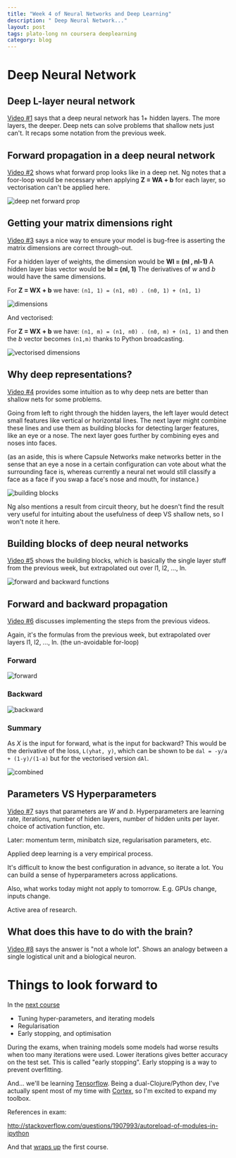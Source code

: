 ```yaml
---
title: "Week 4 of Neural Networks and Deep Learning"
description: " Deep Neural Network..."
layout: post
tags: plato-long nn coursera deeplearning
category: blog
---
```


# Deep Neural Network

## Deep L-layer neural network

[Video #1](https://www.coursera.org/learn/neural-networks-deep-learning/lecture/7dP6E/deep-l-layer-neural-network) says that a deep neural network has 1+ hidden layers. The more layers, the deeper. Deep nets can solve problems that shallow nets just can't. It recaps some notation from the previous week.

## Forward propagation in a deep neural network

[Video #2](https://www.coursera.org/learn/neural-networks-deep-learning/lecture/MijzH/forward-propagation-in-a-deep-network) shows what forward prop looks like in a deep net. Ng notes that a foor-loop would be necessary when applying **Z = WA + b** for each layer, so vectorisation can't be applied here.

![deep net forward prop](/assets/posts/2017-11-24-week-4-of-neural-networks-and-deep-learning/deep-net-forward-prop.png)

## Getting your matrix dimensions right

[Video #3](https://www.coursera.org/learn/neural-networks-deep-learning/lecture/Rz47X/getting-your-matrix-dimensions-right) says a nice way to ensure your model is bug-free is asserting the matrix dimensions are correct through-out.

For a hidden layer of weights, the dimension would be **Wl = (nl , nl-1)**
A hidden layer bias vector would be **bl = (nl, 1)**
The derivatives of *w* and *b* would have the same dimensions.

For **Z = WX + b**  we have: `(n1, 1) = (n1, n0) . (n0, 1) + (n1, 1)`

![dimensions](/assets/posts/2017-11-24-week-4-of-neural-networks-and-deep-learning/dimensions.png)

And vectorised:


For **Z = WX + b**  we have: `(n1, m) = (n1, n0) . (n0, m) + (n1, 1)` and then the *b* vector becomes `(n1,m)` thanks to Python broadcasting.

![vectorised dimensions](/assets/posts/2017-11-24-week-4-of-neural-networks-and-deep-learning/vectorised-dimensions.png)

## Why deep representations?

[Video #4](https://www.coursera.org/learn/neural-networks-deep-learning/lecture/rz9xJ/why-deep-representations) provides some intuition as to why deep nets are better than shallow nets for some problems.

Going from left to right through the hidden layers, the left layer would detect small features like vertical or horizontal lines. The next layer might combine these lines and use them as building blocks for detecting larger features, like an eye or a nose. The next layer goes further by combining eyes and noses into faces.

(as an aside, this is where Capsule Networks make networks better in the sense that an eye a nose in a certain configuration can vote about what the surrounding face is, whereas currently a neural net would still classify a face as a face if you swap a face's nose and mouth, for instance.)

![building blocks](/assets/posts/2017-11-24-week-4-of-neural-networks-and-deep-learning/building-blocks.png)

Ng also mentions a result from circuit theory, but he doesn't find the result very useful for intuiting about the usefulness of deep VS shallow nets, so I won't note it here.

## Building blocks of deep neural networks

[Video #5](https://www.coursera.org/learn/neural-networks-deep-learning/lecture/uGCun/building-blocks-of-deep-neural-networks) shows the building blocks, which is basically the single layer stuff from the previous week, but extrapolated out over l1, l2, ..., ln.

![forward and backward functions](/assets/posts/2017-11-24-week-4-of-neural-networks-and-deep-learning/forward-and-backward-functions.png)

## Forward and backward propagation

[Video #6](https://www.coursera.org/learn/neural-networks-deep-learning/lecture/znwiG/forward-and-backward-propagation) discusses implementing the steps from the previous videos.

Again, it's the formulas from the previous week, but extrapolated over layers l1, l2, ..., ln. (the un-avoidable for-loop)

### Forward

![forward](/assets/posts/2017-11-24-week-4-of-neural-networks-and-deep-learning/forward.png)

### Backward

![backward](/assets/posts/2017-11-24-week-4-of-neural-networks-and-deep-learning/backward.png)

### Summary

As *X* is the input for forward, what is the input for backward? This would be the derivative of the loss, `L(yhat, y)`, which can be shown to be `dal = -y/a + (1-y)/(1-a)` but for the vectorised version `dAl`.

![combined](/assets/posts/2017-11-24-week-4-of-neural-networks-and-deep-learning/combined.png)

## Parameters VS Hyperparameters

[Video #7](https://www.coursera.org/learn/neural-networks-deep-learning/lecture/TBvb5/parameters-vs-hyperparameters) says that parameters are *W* and *b*. Hyperparameters are learning rate, iterations, number of hiden layers, number of hidden units per layer. choice of activation function, etc.

Later: momentum term, minibatch size, regularisation parameters, etc.

Applied deep learning is a very empirical process.

It's difficult to know the best configuration in advance, so iterate a lot. You can build a sense of hyperparameters across applications. 

Also, what works today might not apply to tomorrow. E.g. GPUs change, inputs change.

Active area of research.

## What does this have to do with the brain?

[Video #8](https://www.coursera.org/learn/neural-networks-deep-learning/lecture/obJnR/what-does-this-have-to-do-with-the-brain) says the answer is "not a whole lot". Shows an analogy between a single logistical unit and a biological neuron.

# Things to look forward to

In the [next course](https://www.coursera.org/learn/deep-neural-network)

- Tuning hyper-parameters, and iterating models
- Regularisation
- Early stopping, and optimisation

During the exams, when training models some models had worse results when too many iterations were used. Lower iterations gives better accuracy on the test set. This is called "early stopping". Early stopping is a way to prevent overfitting. 

And... we'll be learning [Tensorflow](https://www.tensorflow.org/).
Being a dual-Clojure/Python dev, I've actually spent most of my time with [Cortex](https://github.com/thinktopic/cortex), so I'm excited to expand my toolbox.

References in exam:

http://stackoverflow.com/questions/1907993/autoreload-of-modules-in-ipython

And that [wraps up](https://coursera.org/verify/BBJ5HZJJ7QZS) the first course.

